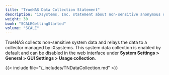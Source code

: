 ```yaml
---
title: "TrueNAS Data Collection Statement"
description: "iXsystems, Inc. statement about non-sensitive anonymous data collection."
weight: 30
book: "SCALEGettingStarted"
volume: "SCALE"
---
```


TrueNAS collects non-sensitive system data and relays the data to a collector managed by iXsystems.
This system data collection is enabled by default and can be disabled in the web interface under **System Settings > General > GUI Settings > Usage collection**.

{{< include file="/_includes/TNDataCollection.md" >}}
